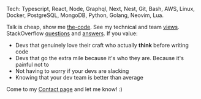 Tech: Typescript, React, Node, Graphql, Next, Nest, Git, Bash, AWS, Linux, Docker, PostgreSQL, MongoDB, Python, Golang, Neovim, Lua.

Talk is cheap, show me [the-code](https://github.com/zenVentzi?tab=repositories). See my technical and team [views](https://www.zenventzi.com/blog/tech-software-engineering-views). StackOverflow [questions](https://stackoverflow.com/users/4132182/zenventzi?tab=questions&sort=votes) and [answers](https://stackoverflow.com/users/4132182/zenventzi?tab=answers&sort=votes). If you value:
- Devs that genuinely love their craft who actually **think** before writing code
- Devs that go the extra mile because it's who they are. Because it's painful not to
- Not having to worry if your devs are slacking
- Knowing that your dev team is better than average

Come to my [Contact page](https://www.zenventzi.com/contact) and let me know! :)
